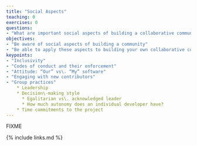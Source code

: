 ```yaml
---
title: "Social Aspects"
teaching: 0
exercises: 0
questions:
- "What are important social aspects of building a collaborative community?"
objectives:
- "Be aware of social aspects of building a community"
- "Be able to apply these aspects to building your own collaborative community"
keypoints:
- "Inclusivity"
- "Codes of conduct and their enforcement"
- "Attitude: “Our” vs\. “My” software"
- "Engaging with new contributors"
- "Group practices"
    * Leadership
    * Decision\-making style
      * Egalitarian vs\. acknowledged leader
      * How much autonomy does an individual developer have?
    * Time commitments to the project
---
```

FIXME

{% include links.md %}
